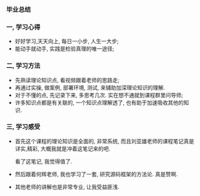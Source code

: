 ### 毕业总结

###  一,  学习心得

- 好好学习,天天向上, 每日一小步, 人生一大步;
- 能动手就动手, 实践是检验真理的唯一途径;

### 二, 学习方法

- 先熟读理论知识点, 看视频跟着老师的思路走;
- 再通过实操, 做案例, 部署环境, 测试, 来辅助加深理论知识的理解.
- 对于不懂的点, 先记录下来, 多思考几次.  实在想不通就到课程群里问导师;
- 许多知识点都是有关联的, 一个知识点理解透了, 也有助于加速吸收其他的知识.

### 三,  学习感受

- 首先这个课程的理论知识是全面的, 非常系统,  而且刘亚雄老师的课程笔记真是详实,精彩, 大概我就是冲着这笔记来的吧.

  看了这笔记, 我觉得值了. 

- 然后跟着何辉老师, 我也学习了一套, 研究源码框架的方法论. 真是赞啊. 

- 其他老师的讲解也是非常专业,  让我受益匪浅. 

  





